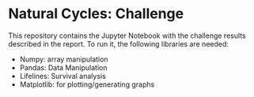 # Natural Cycles: Challenge

This repository contains the Jupyter Notebook with the challenge results described in the report. To run it, the following libraries are needed:
* Numpy: array manipulation
* Pandas: Data Manipulation
* Lifelines: Survival analysis
* Matplotlib: for plotting/generating graphs
